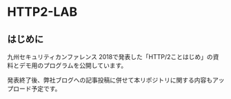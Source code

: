 # HTTP2-LAB
## はじめに
九州セキュリティカンファレンス 2018で発表した「HTTP/2ことはじめ」の資料とデモ用のプログラムを公開しています。

発表終了後、弊社ブログへの記事投稿に併せて本リポジトリに関する内容もアップロード予定です。
